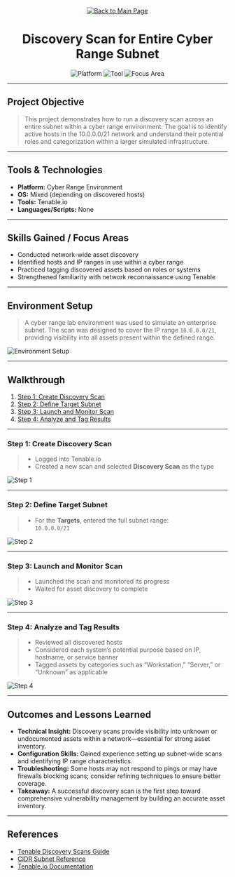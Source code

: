 <p align="center">
  <a href="https://github.com/Samuel-Cavada" target="_blank">
    <img src="https://img.shields.io/badge/Back_to_Main_Page-000000?style=for-the-badge&logo=github&logoColor=white" alt="Back to Main Page"/>
  </a>
</p>

<h1 align="center">Discovery Scan for Entire Cyber Range Subnet</h1>

<p align="center">
  <img src="https://img.shields.io/badge/Platform-Cyber%20Range-0078D4?style=for-the-badge&logo=microsoft&logoColor=white" alt="Platform" />
  <img src="https://img.shields.io/badge/Tool-Tenable.io-00B388?style=for-the-badge&logo=tenable&logoColor=white" alt="Tool" />
  <img src="https://img.shields.io/badge/Focus-Asset%20Discovery-orange?style=for-the-badge" alt="Focus Area" />
</p>

---

## Project Objective
> This project demonstrates how to run a discovery scan across an entire subnet within a cyber range environment. The goal is to identify active hosts in the 10.0.0.0/21 network and understand their potential roles and categorization within a larger simulated infrastructure.

---

## Tools & Technologies
- **Platform:** Cyber Range Environment
- **OS:** Mixed (depending on discovered hosts)
- **Tools:** Tenable.io
- **Languages/Scripts:** None

---

## Skills Gained / Focus Areas
- Conducted network-wide asset discovery
- Identified hosts and IP ranges in use within a cyber range
- Practiced tagging discovered assets based on roles or systems
- Strengthened familiarity with network reconnaissance using Tenable

---

## Environment Setup
> A cyber range lab environment was used to simulate an enterprise subnet. The scan was designed to cover the IP range `10.0.0.0/21`, providing visibility into all assets present within the defined range.

![Environment Setup](assets/images/setup.jpg)

---

## Walkthrough
1. [Step 1: Create Discovery Scan](#step-1-create-discovery-scan)
2. [Step 2: Define Target Subnet](#step-2-define-target-subnet)
3. [Step 3: Launch and Monitor Scan](#step-3-launch-and-monitor-scan)
4. [Step 4: Analyze and Tag Results](#step-4-analyze-and-tag-results)

---

### Step 1: Create Discovery Scan
> - Logged into Tenable.io  
> - Created a new scan and selected **Discovery Scan** as the type

![Step 1](assets/images/step1.jpg)

---

### Step 2: Define Target Subnet
> - For the **Targets**, entered the full subnet range:  
  `10.0.0.0/21`

![Step 2](assets/images/step2.jpg)

---

### Step 3: Launch and Monitor Scan
> - Launched the scan and monitored its progress  
> - Waited for asset discovery to complete

![Step 3](assets/images/step3.jpg)

---

### Step 4: Analyze and Tag Results
> - Reviewed all discovered hosts  
> - Considered each system’s potential purpose based on IP, hostname, or service banner  
> - Tagged assets by categories such as “Workstation,” “Server,” or “Unknown” as applicable

![Step 4](assets/images/step4.jpg)

---

## Outcomes and Lessons Learned
- **Technical Insight:** Discovery scans provide visibility into unknown or undocumented assets within a network—essential for strong asset inventory.
- **Configuration Skills:** Gained experience setting up subnet-wide scans and identifying IP range characteristics.
- **Troubleshooting:** Some hosts may not respond to pings or may have firewalls blocking scans; consider refining techniques to ensure better coverage.
- **Takeaway:** A successful discovery scan is the first step toward comprehensive vulnerability management by building an accurate asset inventory.

---

## References
- [Tenable Discovery Scans Guide](https://docs.tenable.com/nessus/Content/DiscoveryScan.htm)
- [CIDR Subnet Reference](https://www.ipaddressguide.com/cidr)
- [Tenable.io Documentation](https://docs.tenable.com/)
